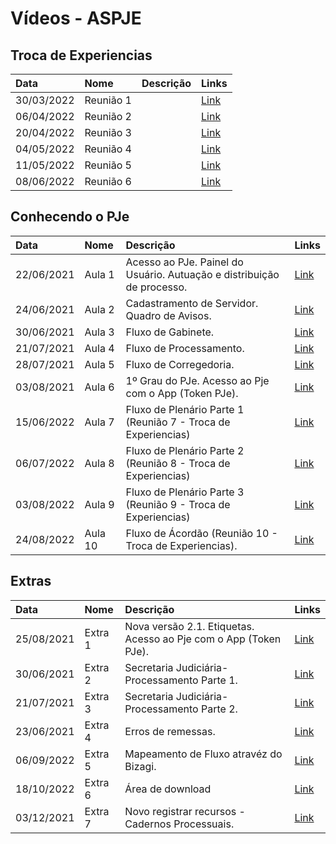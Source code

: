 # Vídeos - ASPJE


## Troca de Experiencias

|  Data  | Nome | Descrição | Links |
|:-------|:----------|:----------:|------|
| 30/03/2022 | Reunião 1 |  | [Link](https://justicaeleitoral-my.sharepoint.com/:v:/g/personal/gabriel_bezerra_tse_jus_br/EWl1G11b6_NFmX3ZFNiSP1sBpgLEAOQeCa9zHHbskiCewA?e=1h8c63) |
| 06/04/2022 | Reunião 2 |  | [Link](https://justicaeleitoral-my.sharepoint.com/:v:/g/personal/gabriel_bezerra_tse_jus_br/EZ1rXT4MZC1JgCAEIOqeYRUBJrCa04vGdDbOm5D6ff_X5Q?e=55o6Ac) |
| 20/04/2022 | Reunião 3 |  | [Link](https://justicaeleitoral-my.sharepoint.com/:v:/g/personal/gabriel_bezerra_tse_jus_br/EZf3X8FpnpxKrBrMD6mPLDQBzG-92i2YKE_FRhCNeo11iQ?e=3dwGAt) |
| 04/05/2022 | Reunião 4 |  | [Link](https://justicaeleitoral-my.sharepoint.com/:v:/g/personal/gabriel_bezerra_tse_jus_br/EcqlTjasZzdCvH1uKnkhDPQBFQHrL5ib-9ivyYFQKmtP5A?e=4QoeQ6) |
| 11/05/2022 | Reunião 5 |  | [Link](https://justicaeleitoral-my.sharepoint.com/:v:/r/personal/gabriel_bezerra_tse_jus_br/Documents/Grava%C3%A7%C3%B5es/Conhecendo%20o%20PJe/5%C2%BA%20Reuni%C3%A3o%2011-05-2022%20Troca%20de%20Experi%C3%AAncias.mp4?csf=1&web=1&e=idhXae) |
| 08/06/2022 | Reunião 6 |  | [Link](https://justicaeleitoral-my.sharepoint.com/:v:/g/personal/gabriel_bezerra_tse_jus_br/EVXALIET8_NGjn42_oUDu0EBtV4M06rxEBn1XrpkYF6khg?e=8aYtr2) |

## Conhecendo o PJe

|  Data  | Nome | Descrição | Links |
|:-------|:----------|:----------|:------|
| 22/06/2021 | Aula 1 | Acesso ao PJe. Painel do Usuário. Autuação e distribuição de processo. | [Link](https://web.microsoftstream.com/video/3644c8fc-b9c7-4a2d-b142-2d54f5b9e85b) |
| 24/06/2021 | Aula 2 | Cadastramento de Servidor. Quadro de Avisos. | [Link](https://web.microsoftstream.com/video/ecf4cbe1-7acc-45ea-8ef7-6d16255168f7) |
| 30/06/2021 | Aula 3 | Fluxo de Gabinete. | [Link](https://web.microsoftstream.com/video/4fb46319-9742-42eb-a8ba-7840dfba494e) |
| 21/07/2021 | Aula 4 | Fluxo de Processamento. | [Link](https://web.microsoftstream.com/video/4d7a7466-4bd3-4b71-b4f3-183c1e4ce796) |
| 28/07/2021 | Aula 5 | Fluxo de Corregedoria. | [Link](https://web.microsoftstream.com/video/00acb760-22b5-42df-a8c6-b8cd88ff2daa) |
| 03/08/2021 | Aula 6 | 1º Grau do PJe. Acesso ao Pje com o App (Token PJe). | [Link](https://web.microsoftstream.com/video/4f953ff5-3b52-4f82-9944-1e1a8d597a38) |
| 15/06/2022 | Aula 7 | Fluxo de Plenário Parte 1 (Reunião 7 - Troca de Experiencias) | [Link](https://justicaeleitoral-my.sharepoint.com/:v:/g/personal/gabriel_bezerra_tse_jus_br/ESjI6JdB4GZBvHP0Los3-nkBulSIK_vwBf1OQrW0qj7Omw?e=EhxAaV) |
| 06/07/2022 | Aula 8 | Fluxo de Plenário Parte 2 (Reunião 8 - Troca de Experiencias) | [Link](https://justicaeleitoral-my.sharepoint.com/:v:/g/personal/gabriel_bezerra_tse_jus_br/EQaUEBOENR5HhMnHX3T5B1QBwhDFMp1jT5gJJhaPJZ3XmA?e=c3AmT1) |
| 03/08/2022 | Aula 9 | Fluxo de Plenário Parte 3 (Reunião 9 - Troca de Experiencias) | [Link](https://justicaeleitoral-my.sharepoint.com/:v:/g/personal/gabriel_bezerra_tse_jus_br/EehAFJciHuBMqBdr0UovBagBCfE9nKu4g3iz-IhkOh7ccA?e=9zEjLv) |
| 24/08/2022 | Aula 10 | Fluxo de Ácordão (Reunião 10 - Troca de Experiencias). | [Link](https://justicaeleitoral-my.sharepoint.com/:v:/g/personal/gabriel_bezerra_tse_jus_br/EcVti2_z3sNIiRtyulrXXQkBDoUmZWz6jk-65kmhBLWYgQ?e=9p7JSX) |

## Extras

|  Data  | Nome | Descrição | Links |
|:-------|:----------|:----------|:------|
| 25/08/2021 | Extra 1 | Nova versão 2.1. Etiquetas. Acesso ao Pje com o App (Token PJe). | [Link](https://justicaeleitoral-my.sharepoint.com/:v:/g/personal/gabriel_bezerra_tse_jus_br/ETL63IDeFttDjJJAVtk0KNQBXpUDs8dxdGTDfuPiJSByrQ?e=RPO7ym) |
| 30/06/2021 | Extra 2 | Secretaria Judiciária- Processamento Parte 1. | [Link](https://justicaeleitoral-my.sharepoint.com/:v:/g/personal/ruy_tavares_tse_jus_br/EYmWj7JTldJHoaS6gmJDtwsBSdMrZnpg6iWvVr24l4kh_Q?e=Bbol53) |
| 21/07/2021 | Extra 3 | Secretaria Judiciária- Processamento Parte 2. | [Link](https://justicaeleitoral-my.sharepoint.com/:v:/g/personal/ruy_tavares_tse_jus_br/Ea6POAns3v5KlrFCwGLsRFEB6-dHzN3x98RtGyF2zdRoLg?e=Eqv469) |
| 23/06/2021 | Extra 4 | Erros de remessas. | [Link](https://justicaeleitoral-my.sharepoint.com/:v:/g/personal/ruy_tavares_tse_jus_br/EVc_-ddzbApKmq2ep-kWA-kB_P0OduqXJWJcTS0jcbJjcQ?e=KC9egH) |
| 06/09/2022 | Extra 5 | Mapeamento de Fluxo atravéz do Bizagi. | [Link](https://justicaeleitoral-my.sharepoint.com/:v:/g/personal/gabriel_bezerra_tse_jus_br/ETqfZFokjTBCo86NEgqMkzUB8KYSe2TXVcBbk3ijcjJ7lQ?e=cBlZaf) |
| 18/10/2022 | Extra 6 | Área de download | [Link](https://justicaeleitoral-my.sharepoint.com/personal/gabriel_bezerra_tse_jus_br/_layouts/15/stream.aspx?id=%2Fpersonal%2Fgabriel%5Fbezerra%5Ftse%5Fjus%5Fbr%2FDocuments%2FGrava%C3%A7%C3%B5es%2FExtras%2F%C3%81rea%20de%20download%2Emp4&ga=1) |
| 03/12/2021 | Extra 7 | Novo registrar recursos - Cadernos Processuais. | [Link](https://justicaeleitoral-my.sharepoint.com/:v:/g/personal/gabriel_bezerra_tse_jus_br/EQ4u5U57cUpIjoINLEviOaIBogTAxmsYb8YmzQZ6fA46Qg?e=A47cR2) |

